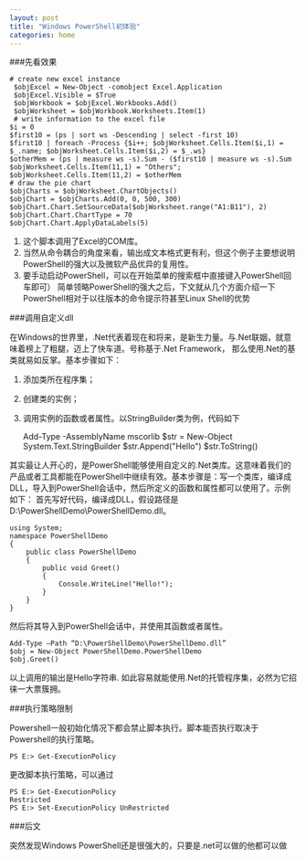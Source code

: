 ```yaml
---
layout: post
title: "Windows PowerShell初体验"
categories: home
---
```

###先看效果

    # create new excel instance
     $objExcel = New-Object -comobject Excel.Application
     $objExcel.Visible = $True
     $objWorkbook = $objExcel.Workbooks.Add()
     $objWorksheet = $objWorkbook.Worksheets.Item(1)
     # write information to the excel file
    $i = 0
    $first10 = (ps | sort ws -Descending | select -first 10)
    $first10 | foreach -Process {$i++; $objWorksheet.Cells.Item($i,1) = $_.name; $objWorksheet.Cells.Item($i,2) = $_.ws}
    $otherMem = (ps | measure ws -s).Sum - ($first10 | measure ws -s).Sum
    $objWorksheet.Cells.Item(11,1) = "Others"; $objWorksheet.Cells.Item(11,2) = $otherMem
    # draw the pie chart
    $objCharts = $objWorksheet.ChartObjects()
    $objChart = $objCharts.Add(0, 0, 500, 300)
    $objChart.Chart.SetSourceData($objWorksheet.range("A1:B11"), 2)
    $objChart.Chart.ChartType = 70
    $objChart.Chart.ApplyDataLabels(5)

1. 这个脚本调用了Excel的COM库。
2. 当然从命令耦合的角度来看，输出成文本格式更有利，但这个例子主要想说明PowerShell的强大以及微软产品优异的复用性。
3. 要手动启动PowerShell，可以在开始菜单的搜索框中直接键入PowerShell回车即可）
简单领略PowerShell的强大之后，下文就从几个方面介绍一下PowerShell相对于以往版本的命令提示符甚至Linux Shell的优势

###调用自定义dll

在Windows的世界里，.Net代表着现在和将来，是新生力量。与.Net联姻，就意味着榜上了粗腿，迈上了快车道。号称基于.Net Framework，
那么使用.Net的基类就易如反掌。基本步骤如下：
1. 添加类所在程序集；
2. 创建类的实例；
3. 调用实例的函数或者属性。以StringBuilder类为例，代码如下


    Add-Type -AssemblyName mscorlib
    $str = New-Object System.Text.StringBuilder
    $str.Append("Hello")
    $str.ToString()

其实最让人开心的，是PowerShell能够使用自定义的.Net类库。这意味着我们的产品或者工具都能在PowerShell中继续有效。基本步骤是：写一个类库，编译成DLL，导入到PowerShell会话中，然后所定义的函数和属性都可以使用了。示例如下：
首先写好代码，编译成DLL，假设路径是D:\PowerShellDemo\PowerShellDemo.dll。

    using System;
    namespace PowerShellDemo
    {
        public class PowerShellDemo
        {
            public void Greet()
            {
                Console.WriteLine("Hello!");
            }
        }
    }

然后将其导入到PowerShell会话中，并使用其函数或者属性。

    Add-Type –Path “D:\PowerShellDemo\PowerShellDemo.dll”
    $obj = New-Object PowerShellDemo.PowerShellDemo
    $obj.Greet()


以上调用的输出是Hello字符串.
如此容易就能使用.Net的托管程序集，必然为它招徕一大票簇拥。

###执行策略限制

Powershell一般初始化情况下都会禁止脚本执行。脚本能否执行取决于Powershell的执行策略。


    PS E:> Get-ExecutionPolicy

更改脚本执行策略，可以通过


    PS E:> Get-ExecutionPolicy
    Restricted
    PS E:> Set-ExecutionPolicy UnRestricted

###后文

突然发现Windows PowerShell还是很强大的，只要是.net可以做的他都可以做
